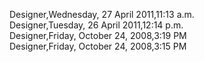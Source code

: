 ﻿Designer,Wednesday, 27 April 2011,11:13 a.m.  Designer,Tuesday, 26 April 2011,12:14 p.m.  Designer,Friday, October 24, 2008,3:19 PM  Designer,Friday, October 24, 2008,3:15 PM